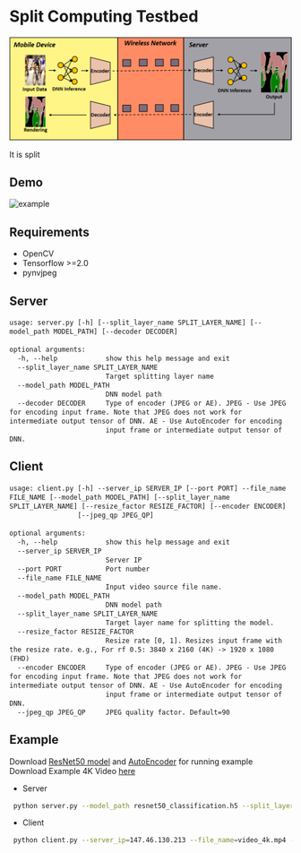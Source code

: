 # Split Computing Testbed
![overview](overview.png)

It is split

## Demo
![example](example.gif)

## Requirements
* OpenCV
* Tensorflow >=2.0
* pynvjpeg

## Server

```
usage: server.py [-h] [--split_layer_name SPLIT_LAYER_NAME] [--model_path MODEL_PATH] [--decoder DECODER]

optional arguments:
  -h, --help            show this help message and exit
  --split_layer_name SPLIT_LAYER_NAME
                        Target splitting layer name
  --model_path MODEL_PATH
                        DNN model path
  --decoder DECODER     Type of encoder (JPEG or AE). JPEG - Use JPEG for encoding input frame. Note that JPEG does not work for intermediate output tensor of DNN. AE - Use AutoEncoder for encoding       
                        input frame or intermediate output tensor of DNN.
```

## Client

```
usage: client.py [-h] --server_ip SERVER_IP [--port PORT] --file_name FILE_NAME [--model_path MODEL_PATH] [--split_layer_name SPLIT_LAYER_NAME] [--resize_factor RESIZE_FACTOR] [--encoder ENCODER]
                 [--jpeg_qp JPEG_QP]

optional arguments:
  -h, --help            show this help message and exit
  --server_ip SERVER_IP
                        Server IP
  --port PORT           Port number
  --file_name FILE_NAME
                        Input video source file name.
  --model_path MODEL_PATH
                        DNN model path
  --split_layer_name SPLIT_LAYER_NAME
                        Target layer name for splitting the model.
  --resize_factor RESIZE_FACTOR
                        Resize rate [0, 1]. Resizes input frame with the resize rate. e.g., For rf 0.5: 3840 x 2160 (4K) -> 1920 x 1080 (FHD)
  --encoder ENCODER     Type of encoder (JPEG or AE). JPEG - Use JPEG for encoding input frame. Note that JPEG does not work for intermediate output tensor of DNN. AE - Use AutoEncoder for encoding       
                        input frame or intermediate output tensor of DNN.
  --jpeg_qp JPEG_QP     JPEG quality factor. Default=90
```

## Example
Download [ResNet50 model](https://drive.google.com/file/d/1LVxyvFq2ij-Ftg_TnZfRlWReLBJVVsfg/view?usp=sharing) and [AutoEncoder](https://drive.google.com/file/d/1nEHpVg3-pmT0ZVTpU6jSrrxa4-JV7VAU/view?usp=sharing) for running example
Download Example 4K Video [here](https://drive.google.com/file/d/1DtatEgwlCbqJMMtR6wtIU14oIGF5PAfJ/view?usp=sharing)

* Server
```bash
 python server.py --model_path resnet50_classification.h5 --split_layer_name=conv3_block1_out --decoder=AE
```
* Client
```bash
 python client.py --server_ip=147.46.130.213 --file_name=video_4k.mp4 --model_path=resnet50_classification.h5 --split_layer_name=conv3_block1_out --encoder=AE --resize_factor=0.5
 ```


